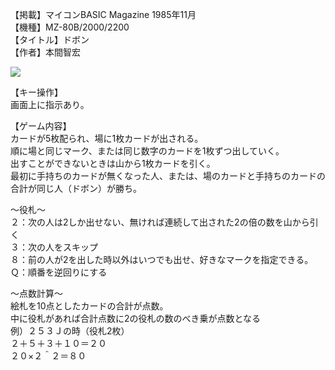 【掲載】マイコンBASIC Magazine 1985年11月  
【機種】MZ-80B/2000/2200  
【タイトル】ドボン  
【作者】本間智宏  
  
[![](https://img.youtube.com/vi/p-LRyymLdts/0.jpg)](https://www.youtube.com/watch?v=p-LRyymLdts)  
  
【キー操作】  
画面上に指示あり。  
  
【ゲーム内容】  
カードが5枚配られ、場に1枚カードが出される。  
順に場と同じマーク、または同じ数字のカードを1枚ずつ出していく。  
出すことができないときは山から1枚カードを引く。  
最初に手持ちのカードが無くなった人、または、場のカードと手持ちのカードの合計が同じ人（ドボン）が勝ち。  
  
～役札～  
２：次の人は2しか出せない、無ければ連続して出された2の倍の数を山から引く  
３：次の人をスキップ  
８：前の人が2を出した時以外はいつでも出せ、好きなマークを指定できる。  
Ｑ：順番を逆回りにする  
  
～点数計算～  
絵札を10点としたカードの合計が点数。  
中に役札があれば合計点数に2の役札の数のべき乗が点数となる  
例）２５３Ｊの時（役札2枚）  
２＋５＋３＋１０＝２０  
２０×２＾２＝８０  
